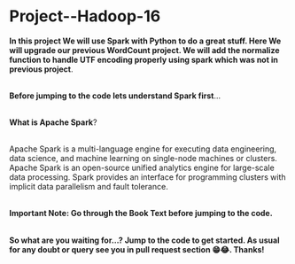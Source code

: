 # Project--Hadoop-16

<table>
  
**In this project We will use Spark with Python to do a great stuff. Here We will upgrade our previous WordCount project. We will add the normalize function to handle UTF encoding properly using spark which was not in previous project**.<br></br>

**Before jumping to the code lets understand Spark first**...<br></br>

**What is Apache Spark**?<br></br>

Apache Spark is a multi-language engine for executing data engineering, data science, and machine learning on single-node machines or clusters.
Apache Spark is an open-source unified analytics engine for large-scale data processing. Spark provides an interface for programming clusters with implicit data parallelism and fault tolerance.<br></br>


**Important Note: Go through the Book Text before jumping to the code.**

</table>

**So what are you waiting for...? Jump to the code to get started. As usual for any doubt or query see you in pull request section 😁😂. Thanks!**

